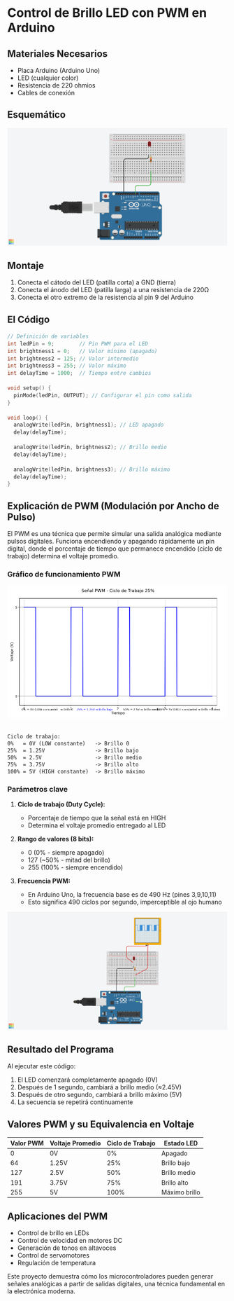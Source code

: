 # Control de Brillo LED con PWM en Arduino

## Materiales Necesarios
- Placa Arduino (Arduino Uno)
- LED (cualquier color)
- Resistencia de 220 ohmios
- Cables de conexión

## Esquemático
![Diagrama LED PWM](../src/Practics/led_pwm.png)

## Montaje
1. Conecta el cátodo del LED (patilla corta) a GND (tierra)
2. Conecta el ánodo del LED (patilla larga) a una resistencia de 220Ω
3. Conecta el otro extremo de la resistencia al pin 9 del Arduino

## El Código

```cpp
// Definición de variables
int ledPin = 9;        // Pin PWM para el LED
int brightness1 = 0;   // Valor mínimo (apagado)
int brightness2 = 125; // Valor intermedio
int brightness3 = 255; // Valor máximo
int delayTime = 1000;  // Tiempo entre cambios

void setup() {
  pinMode(ledPin, OUTPUT); // Configurar el pin como salida
}

void loop() {
  analogWrite(ledPin, brightness1); // LED apagado
  delay(delayTime);
  
  analogWrite(ledPin, brightness2); // Brillo medio
  delay(delayTime);
  
  analogWrite(ledPin, brightness3); // Brillo máximo
  delay(delayTime);
}
```

## Explicación de PWM (Modulación por Ancho de Pulso)

El PWM es una técnica que permite simular una salida analógica mediante pulsos digitales. Funciona encendiendo y apagando rápidamente un pin digital, donde el porcentaje de tiempo que permanece encendido (ciclo de trabajo) determina el voltaje promedio.

### Gráfico de funcionamiento PWM

![Diagrama LED PWM](../src/Practics/grafica_pwm.png)

```

Ciclo de trabajo:
0%   = 0V (LOW constante)   -> Brillo 0
25%  = 1.25V                -> Brillo bajo
50%  = 2.5V                 -> Brillo medio
75%  = 3.75V                -> Brillo alto
100% = 5V (HIGH constante)  -> Brillo máximo
```

### Parámetros clave

1. **Ciclo de trabajo (Duty Cycle):**
   - Porcentaje de tiempo que la señal está en HIGH
   - Determina el voltaje promedio entregado al LED

2. **Rango de valores (8 bits):**
   - 0 (0% - siempre apagado)
   - 127 (~50% - mitad del brillo)
   - 255 (100% - siempre encendido)

3. **Frecuencia PWM:**
   - En Arduino Uno, la frecuencia base es de 490 Hz (pines 3,9,10,11)
   - Esto significa 490 ciclos por segundo, imperceptible al ojo humano

![Diagrama LED PWM](../src/Practics/led_pwm_ociloscopio.png)

## Resultado del Programa

Al ejecutar este código:
1. El LED comenzará completamente apagado (0V)
2. Después de 1 segundo, cambiará a brillo medio (≈2.45V)
3. Después de otro segundo, cambiará a brillo máximo (5V)
4. La secuencia se repetirá continuamente

## Valores PWM y su Equivalencia en Voltaje

| Valor PWM | Voltaje Promedio | Ciclo de Trabajo | Estado LED |
|-----------|------------------|------------------|------------|
| 0         | 0V               | 0%               | Apagado    |
| 64        | 1.25V            | 25%              | Brillo bajo|
| 127       | 2.5V             | 50%              | Brillo medio|
| 191       | 3.75V            | 75%              | Brillo alto|
| 255       | 5V               | 100%             | Máximo brillo|

## Aplicaciones del PWM
- Control de brillo en LEDs
- Control de velocidad en motores DC
- Generación de tonos en altavoces
- Control de servomotores
- Regulación de temperatura

Este proyecto demuestra cómo los microcontroladores pueden generar señales analógicas a partir de salidas digitales, una técnica fundamental en la electrónica moderna.
